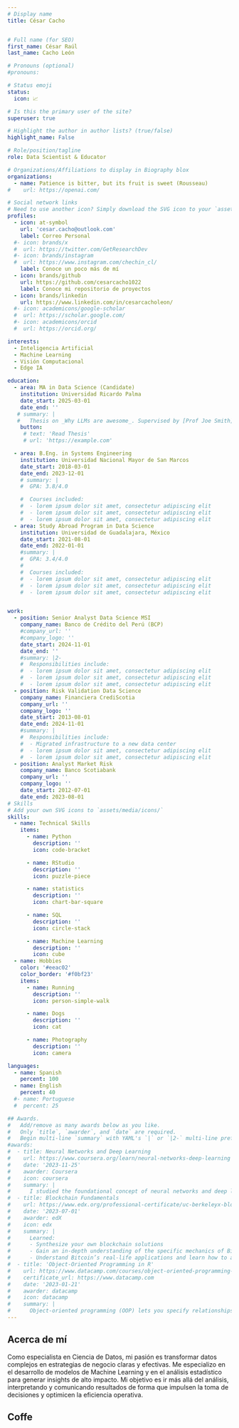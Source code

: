 ```yaml
---
# Display name
title: César Cacho


# Full name (for SEO)
first_name: César Raúl
last_name: Cacho León

# Pronouns (optional)
#pronouns: 

# Status emoji
status:
  icon: 📈

# Is this the primary user of the site?
superuser: true

# Highlight the author in author lists? (true/false)
highlight_name: False

# Role/position/tagline
role: Data Scientist & Educator

# Organizations/Affiliations to display in Biography blox
organizations:
  - name: Patience is bitter, but its fruit is sweet (Rousseau)
#    url: https://openai.com/

# Social network links
# Need to use another icon? Simply download the SVG icon to your `assets/media/icons/` folder.
profiles:
  - icon: at-symbol
    url: 'cesar.cacho@outlook.com'
    label: Correo Personal
  #- icon: brands/x
  #  url: https://twitter.com/GetResearchDev
  #- icon: brands/instagram
  #  url: https://www.instagram.com/chechin_cl/
    label: Conoce un poco más de mí
  - icon: brands/github
    url: https://github.com/cesarcacho1022
    label: Conoce mi repositorio de proyectos
  - icon: brands/linkedin
    url: https://www.linkedin.com/in/cesarcacholeon/
  #- icon: academicons/google-scholar
  #  url: https://scholar.google.com/
  #- icon: academicons/orcid
  #  url: https://orcid.org/

interests:
  - Inteligencia Artificial 
  - Machine Learning
  - Visión Computacional
  - Edge IA

education:
  - area: MA in Data Science (Candidate)
    institution: Universidad Ricardo Palma
    date_start: 2025-03-01
    date_end: ''
   # summary: |
   #   Thesis on _Why LLMs are awesome_. Supervised by [Prof Joe Smith](https://example.com). Presented papers at 5 IEEE conferences with the contributions being published in 2 Springer journals.
    button:
     # text: 'Read Thesis'
     # url: 'https://example.com'

  - area: B.Eng. in Systems Engineering
    institution: Universidad Nacional Mayor de San Marcos
    date_start: 2018-03-01
    date_end: 2023-12-01
    # summary: |
    #  GPA: 3.8/4.0

    #  Courses included:
    #  - lorem ipsum dolor sit amet, consectetur adipiscing elit
    #  - lorem ipsum dolor sit amet, consectetur adipiscing elit
    #  - lorem ipsum dolor sit amet, consectetur adipiscing elit
  - area: Study Abroad Program in Data Science
    institution: Universidad de Guadalajara, México
    date_start: 2021-08-01
    date_end: 2022-01-01
    #summary: |
    #  GPA: 3.4/4.0
    #  
    #  Courses included:
    #  - lorem ipsum dolor sit amet, consectetur adipiscing elit
    #  - lorem ipsum dolor sit amet, consectetur adipiscing elit
    #  - lorem ipsum dolor sit amet, consectetur adipiscing elit


work:
  - position: Senior Analyst Data Science MSI
    company_name: Banco de Crédito del Perú (BCP)
    #company_url: ''
    #company_logo: ''
    date_start: 2024-11-01
    date_end: ''
    #summary: |2-
    #  Responsibilities include:
    #  - lorem ipsum dolor sit amet, consectetur adipiscing elit
    #  - lorem ipsum dolor sit amet, consectetur adipiscing elit
    #  - lorem ipsum dolor sit amet, consectetur adipiscing elit
  - position: Risk Validation Data Science
    company_name: Financiera CrediScotia
    company_url: ''
    company_logo: ''
    date_start: 2013-08-01
    date_end: 2024-11-01
    #summary: |
    #  Responsibilities include:
    #  - Migrated infrastructure to a new data center
    #  - lorem ipsum dolor sit amet, consectetur adipiscing elit
    #  - lorem ipsum dolor sit amet, consectetur adipiscing elit
  - position: Analyst Market Risk
    company_name: Banco Scotiabank 
    company_url: ''
    company_logo: ''
    date_start: 2012-07-01
    date_end: 2023-08-01
# Skills
# Add your own SVG icons to `assets/media/icons/`
skills:
  - name: Technical Skills
    items:
      - name: Python
        description: ''
        icon: code-bracket

      - name: RStudio
        description: ''
        icon: puzzle-piece

      - name: statistics
        description: ''
        icon: chart-bar-square

      - name: SQL
        description: ''
        icon: circle-stack

      - name: Machine Learning
        description: ''
        icon: cube
  - name: Hobbies
    color: '#eeac02'
    color_border: '#f0bf23'
    items:
      - name: Running
        description: ''
        icon: person-simple-walk

      - name: Dogs
        description: ''
        icon: cat

      - name: Photography
        description: ''
        icon: camera

languages:
  - name: Spanish
    percent: 100
  - name: English
    percent: 40
  #- name: Portuguese
  #  percent: 25

## Awards.
#   Add/remove as many awards below as you like.
#   Only `title`, `awarder`, and `date` are required.
#   Begin multi-line `summary` with YAML's `|` or `|2-` multi-line prefix and indent 2 #spaces below.
#awards:
#  - title: Neural Networks and Deep Learning
#    url: https://www.coursera.org/learn/neural-networks-deep-learning
#    date: '2023-11-25'
#    awarder: Coursera
#    icon: coursera
#    summary: |
#      I studied the foundational concept of neural networks and deep learning. By the end, #I was familiar with the significant technological trends driving the rise of deep learning; #build, train, and apply fully connected deep neural networks; implement efficient #(vectorized) neural networks; identify key parameters in a neural network’s architecture; #and apply deep learning to your own applications.
#  - title: Blockchain Fundamentals
#    url: https://www.edx.org/professional-certificate/uc-berkeleyx-blockchain-fundamentals
#    date: '2023-07-01'
#    awarder: edX
#    icon: edx
#    summary: |
#      Learned:
#      - Synthesize your own blockchain solutions
#      - Gain an in-depth understanding of the specific mechanics of Bitcoin
#      - Understand Bitcoin’s real-life applications and learn how to attack and destroy #Bitcoin, Ethereum, smart contracts and Dapps, and alternatives to Bitcoin’s Proof-of-Work #consensus algorithm
#  - title: 'Object-Oriented Programming in R'
#    url: https://www.datacamp.com/courses/object-oriented-programming-with-s3-and-r6-in-r
#    certificate_url: https://www.datacamp.com
#    date: '2023-01-21'
#    awarder: datacamp
#    icon: datacamp
#    summary: |
#      Object-oriented programming (OOP) lets you specify relationships between functions #and the objects that they can act on, helping you manage complexity in your code. This is #an intermediate level course, providing an introduction to OOP, using the S3 and R6 #systems. S3 is a great day-to-day R programming tool that simplifies some of the functions #that you write. R6 is especially useful for industry-specific analyses, working with web #APIs, and building GUIs.
---
```


## Acerca de mí

Como especialista en Ciencia de Datos, mi pasión es transformar datos complejos en estrategias de negocio claras y efectivas. Me especializo en el desarrollo de modelos de Machine Learning y en el análisis estadístico para generar insights de alto impacto. Mi objetivo es ir más allá del análisis, interpretando y comunicando resultados de forma que impulsen la toma de decisiones y optimicen la eficiencia operativa.

## Coffe
<script data-name="BMC-Widget" data-cfasync="false" src="https://cdnjs.buymeacoffee.com/1.0.0/widget.prod.min.js" data-id="cesitar102k" data-description="Support me on Buy me a coffee!" data-message="" data-color="#40DCA5" data-position="Right" data-x_margin="18" data-y_margin="18"></script>